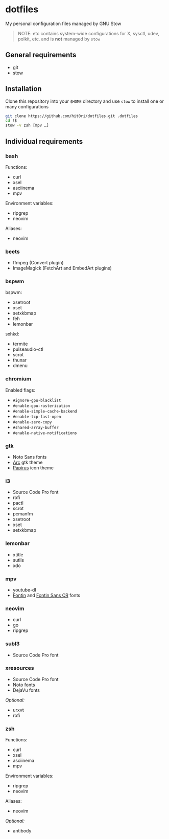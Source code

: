 # dotfiles

My personal configuration files managed by GNU Stow

> NOTE: etc contains system-wide configurations for X, sysctl, udev, polkit, etc.
> and is **not** managed by `stow`

## General requirements

- git
- stow

## Installation

Clone this repository into your `$HOME` directory and use `stow` to install
one or many configurations

```bash
git clone https://github.com/hit0ri/dotfiles.git .dotfiles
cd !$
stow -v zsh [mpv …]
```

## Individual requirements

### bash

Functions:

- curl
- xsel
- asciinema
- mpv

Environment variables:

- ripgrep
- neovim

Aliases:

- neovim

### beets

- ffmpeg (Convert plugin)
- ImageMagick (FetchArt and EmbedArt plugins)

### bspwm

bspwm:

- xsetroot
- xset
- setxkbmap
- feh
- lemonbar

sxhkd:

- termite
- pulseaudio-ctl
- scrot
- thunar
- dmenu

### chromium

Enabled flags:

- `#ignore-gpu-blacklist`
- `#enable-gpu-rasterization`
- `#enable-simple-cache-backend`
- `#enable-tcp-fast-open`
- `#enable-zero-copy`
- `#shared-array-buffer`
- `#enable-native-notifications`

### gtk

- Noto Sans fonts
- [Arc](https://github.com/horst3180/arc-theme) gtk theme
- [Papirus](https://github.com/PapirusDevelopmentTeam/papirus-icon-theme) icon theme

### i3

- Source Code Pro font
- rofi
- pactl
- scrot
- pcmanfm
- xsetroot
- xset
- setxkbmap

### lemonbar

- xtitle
- sutils
- xdo

### mpv

- youtube-dl
- [Fontin](https://www.exljbris.com/fontin.html) and [Fontin Sans CR](https://www.exljbris.com/fontinsans.html) fonts

### neovim

- curl
- go
- ripgrep

### subl3

- Source Code Pro font

### xresources

- Source Code Pro font
- Noto fonts
- DejaVu fonts

*Optional:*

- urxvt
- rofi

### zsh

Functions:

- curl
- xsel
- asciinema
- mpv

Environment variables:

- ripgrep
- neovim

Aliases:

- neovim

*Optional:*

- antibody
